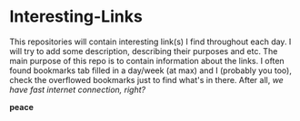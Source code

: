 # Interesting-Links  

This repositories will contain interesting link(s) I find throughout each day. I will try to add some description, describing their purposes and etc.   The main purpose of this repo is to contain information about the links. I often found bookmarks tab filled in a day/week (at max) and I (probably you too), check the overflowed bookmarks just to find what's in there. After all, <i> we have fast internet connection, right? </i>  

<b> peace </b>

